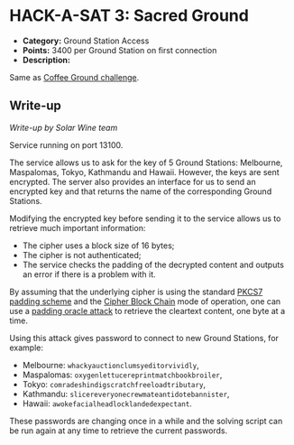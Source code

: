# HACK-A-SAT 3: Sacred Ground

* **Category:** Ground Station Access
* **Points:** 3400 per Ground Station on first connection
* **Description:**

Same as [Coffee Ground challenge](../Coffee%20ground/writeup.md).

## Write-up

_Write-up by Solar Wine team_

Service running on port 13100.

The service allows us to ask for the key of 5 Ground Stations: Melbourne,
Maspalomas, Tokyo, Kathmandu and Hawaii. However, the keys are sent encrypted.
The server also provides an interface for us to send an encrypted key and that
returns the name of the corresponding Ground Stations.

Modifying the encrypted key before sending it to the service allows us to
retrieve much important information:

* The cipher uses a block size of 16 bytes;
* The cipher is not authenticated;
* The service checks the padding of the decrypted content and outputs an error
  if there is a problem with it.

By assuming that the underlying cipher is using the standard [PKCS7 padding
scheme](https://en.wikipedia.org/wiki/Padding_(cryptography)#PKCS#5_and_PKCS#7) and
the [Cipher Block
Chain](https://en.wikipedia.org/wiki/Block_cipher_mode_of_operation#Cipher_block_chaining_(CBC))
mode of operation, one can use a [padding oracle
attack](https://en.wikipedia.org/wiki/Padding_oracle_attack#Padding_oracle_attack_on_CBC_encryption) to retrieve the cleartext content, one byte at a time.

Using this attack gives password to connect to new Ground Stations,
for example:

* Melbourne: `whackyauctionclumsyeditorvividly`,
* Maspalomas: `oxygenlettucereprintmatchbookbroiler`,
* Tokyo: `comradeshindigscratchfreeloadtributary`,
* Kathmandu: `slicereveryonecrewmateantidotebannister`,
* Hawaii: `awokefacialheadlocklandedexpectant`.

These passwords are changing once in a while and the solving script can be run
again at any time to retrieve the current passwords.
